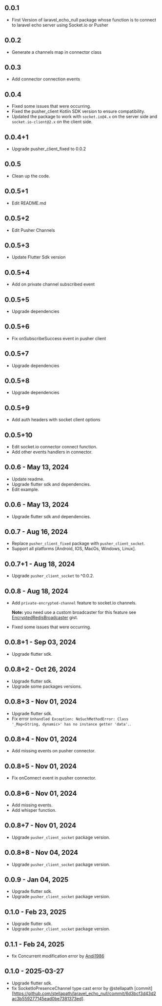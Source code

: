 ## 0.0.1

- First Version of laravel_echo_null package whose function is to connect to laravel echo server using Socket.io or Pusher

## 0.0.2

- Generate a channels map in connector class

## 0.0.3

- Add connector connection events

## 0.0.4

- Fixed some issues that were occurring.
- Fixed the pusher_client Kotlin SDK version to ensure compatibility.
- Updated the package to work with `socket.io@4.x` on the server side and `socket.io-client@2.x` on the client side.

## 0.0.4+1

- Upgrade pusher_client_fixed to 0.0.2

## 0.0.5

- Clean up the code.

## 0.0.5+1

- Edit README.md

## 0.0.5+2

- Edit Pusher Channels

## 0.0.5+3

- Update Flutter Sdk version

## 0.0.5+4

- Add on private channel subscribed event

## 0.0.5+5

- Upgrade dependencies

## 0.0.5+6

- Fix onSubscribeSuccess event in pusher client

## 0.0.5+7

- Upgrade dependencies

## 0.0.5+8

- Upgrade dependencies

## 0.0.5+9

- Add auth headers with socket client options

## 0.0.5+10

- Edit socket.io connector connect function.
- Add other events handlers in connector.

## 0.0.6 - May 13, 2024

- Update readme.
- Upgrade flutter sdk and dependencies.
- Edit example.

## 0.0.6 - May 13, 2024

- Upgrade flutter sdk and dependencies.

## 0.0.7 - Aug 16, 2024

- Replace `pusher_client_fixed` package with `pusher_client_socket`.
- Support all platforms [Android, IOS, MacOs, Windows, Linux].

## 0.0.7+1 - Aug 18, 2024

- Upgrade `pusher_client_socket` to ^0.0.2.

## 0.0.8 - Aug 18, 2024

- Add `private-encrypted-channel` feature to socket.io channels.

  **Note:** you need use a custom broadcaster for this feature see [EncryptedRedisBroadcaster](https://gist.github.com/AbdoPrDZ/415fcaf6568cef762e2b3eeb019c16bd) gist.

- Fixed some issues that were occurring.

## 0.0.8+1 - Sep 03, 2024

- Upgrade flutter sdk.

## 0.0.8+2 - Oct 26, 2024

- Upgrade flutter sdk.
- Upgrade some packages versions.

## 0.0.8+3 - Nov 01, 2024

- Upgrade flutter sdk.
- Fix error `Unhandled Exception: NoSuchMethodError: Class '_Map<String, dynamic>' has no instance getter 'data'.`.

## 0.0.8+4 - Nov 01, 2024

- Add missing events on pusher connector.

## 0.0.8+5 - Nov 01, 2024

- Fix onConnect event in pusher connector.

## 0.0.8+6 - Nov 01, 2024

- Add missing events.
- Add whisper function.

## 0.0.8+7 - Nov 01, 2024

- Upgrade `pusher_client_socket` package version.

## 0.0.8+8 - Nov 04, 2024

- Upgrade `pusher_client_socket` package version.

## 0.0.9 - Jan 04, 2025

- Upgrade flutter sdk.
- Upgrade `pusher_client_socket` package version.

## 0.1.0 - Feb 23, 2025

- Upgrade flutter sdk.
- Upgrade `pusher_client_socket` package version.

## 0.1.1 - Feb 24, 2025

- fix Concurrent modification error by [Andi1986](https://github.com/Andi1986)

## 0.1.0 - 2025-03-27

- Upgrade flutter sdk.
- fix SocketIoPresenceChannel type cast error by @stellapath [commit][https://github.com/stellapath/laravel_echo_null/commit/6d3bcf3d43d2ac3b559277145ead0be7381373ed].
